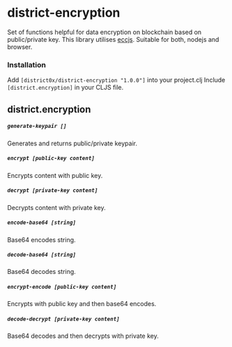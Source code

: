 # district-encryption
Set of functions helpful for data encryption on blockchain based on public/private key. This library utilises [eccjs](https://github.com/jpillora/eccjs). Suitable for both, nodejs and browser.

### Installation
Add `[district0x/district-encryption "1.0.0"]` into your project.clj
Include `[district.encryption]` in your CLJS file.

## district.encryption
##### `generate-keypair []`
Generates and returns public/private keypair. 

##### `encrypt [public-key content]`
Encrypts content with public key.

##### `decrypt [private-key content]`
Decrypts content with private key.

##### `encode-base64 [string]`
Base64 encodes string.

##### `decode-base64 [string]`
Base64 decodes string.

##### `encrypt-encode [public-key content]`
Encrypts with public key and then base64 encodes.

##### `decode-decrypt [private-key content]`
Base64 decodes and then decrypts with private key.